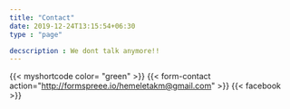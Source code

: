 ```yaml
---
title: "Contact"
date: 2019-12-24T13:15:54+06:30
type : "page"

decscription : We dont talk anymore!!
---
```

{{< myshortcode color= "green" >}}
{{< form-contact action="http://formspreee.io/hemeletakm@gmail.com" >}}
{{< facebook >}}

